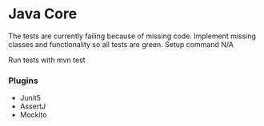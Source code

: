 
Java Core
===================

The tests are currently failing because of missing code.
Implement missing classes and functionality so all tests are green.
Setup command
N/A

Run tests with
mvn test

### Plugins
* Junit5
* AssertJ
* Mockito
